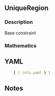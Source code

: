 ## UniqueRegion

### Description

Base constraint

### Mathematics

## YAML

```yaml
    { { info.yaml } }
```

## Notes

